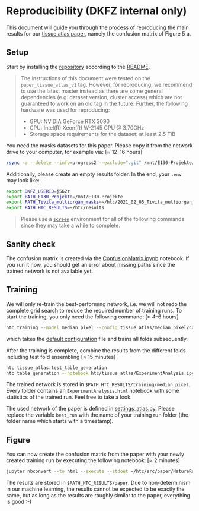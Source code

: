 # Reproducibility (DKFZ internal only)
This document will guide you through the process of reproducing the main results for our [tissue atlas paper](https://doi.org/10.1038/s41598-022-15040-w), namely the confusion matrix of Figure 5 a.

## Setup
Start by installing the [repository](https://git.dkfz.de/imsy/issi/htc) according to the [README](../../README.md).
> The instructions of this document were tested on the `paper_tissue_atlas_v1` tag. However, for reproducing, we recommend to use the latest master instead as there are some general dependencies (e.g. dataset version, cluster access) which are not guaranteed to work on an old tag in the future. Further, the following hardware was used for reproducing:
>* GPU: NVIDIA GeForce RTX 3090
>* CPU: Intel(R) Xeon(R) W-2145 CPU @ 3.70GHz
>* Storage space requirements for the dataset: at least 2.5 TiB

You need the masks datasets for this paper. Please copy it from the network drive to your computer, for example via: [≈ 12–16 hours]
```bash
rsync -a --delete --info=progress2 --exclude=".git" /mnt/E130-Projekte/Biophotonics/Data/2021_02_05_Tivita_multiorgan_masks/ ~/htc/2021_02_05_Tivita_multiorgan_masks/
```

Additionally, please create an empty results folder. In the end, your `.env` may look like:
```bash
export DKFZ_USERID=j562r
export PATH_E130_Projekte=/mnt/E130-Projekte
export PATH_Tivita_multiorgan_masks=~/htc/2021_02_05_Tivita_multiorgan_masks
export PATH_HTC_RESULTS=~/htc/results
```

> Please use a [`screen`](https://linuxize.com/post/how-to-use-linux-screen/) environment for all of the following commands since they may take a while to complete.

## Sanity check
The confusion matrix is created via the [ConfusionMatrix.ipynb](./ConfusionMatrix.ipynb) notebook. If you run it now, you should get an error about missing paths since the trained network is not available yet.

## Training
We will only re-train the best-performing network, i.e. we will not redo the complete grid search to reduce the required number of training runs. To start the training, you only need the following command: [≈ 4–6 hours]
```bash
htc training --model median_pixel --config tissue_atlas/median_pixel/configs/default.json --test
```
which takes the [default configuration](../../htc/tissue_atlas/median_pixel/configs/default.json) file and trains all folds subsequently.

After the training is complete, combine the results from the different folds including test fold ensembling [≈ 15 minutes]
```bash
htc tissue_atlas.test_table_generation
htc table_generation --notebook htc/tissue_atlas/ExperimentAnalysis.ipynb
```

The trained network is stored in `$PATH_HTC_RESULTS/training/median_pixel`. Every folder contains an `ExperimentAnalysis.html` notebook with some statistics of the trained run. Feel free to take a look.

The used network of the paper is defined in [settings_atlas.py](../../htc/tissue_atlas/settings_atlas.py). Please replace the variable `best_run` with the name of your training run folder (the folder name which starts with a timestamp).

## Figure
You can now create the confusion matrix from the paper with your newly created training run by executing the following notebook: [≈ 2 minutes]
```bash
jupyter nbconvert --to html --execute --stdout ~/htc/src/paper/NatureReports2021/ConfusionMatrix.ipynb > /dev/null
```

The results are stored in `$PATH_HTC_RESULTS/paper`. Due to non-determinism in our machine learning, the results cannot be expected to be exactly the same, but as long as the results are roughly similar to the paper, everything is good :-)
